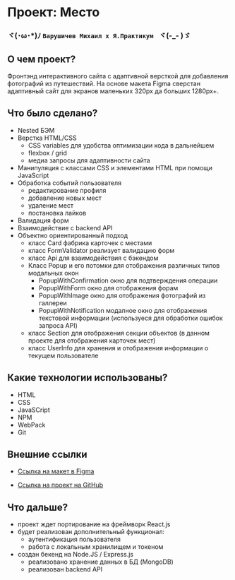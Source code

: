# Проект: Место

### ヾ(･ω･*)ﾉ  `Варушичев Михаил x Я.Практикум ` ヾ(-_- )ゞ

## О чем проект?
Фронтэнд интерактивного сайта с адаптивной версткой для добавления фотографий из путешествий.
На основе макета Figma сверстан адаптивный сайт для экранов маленьких 320px да больших 1280px+.


## Что было сделано?
* Nested БЭМ
* Верстка HTML/CSS
    * CSS variables для удобства оптимизации кода в дальнейшем
    * flexbox / grid
    * медиа запросы для адаптивности сайта
* Манипуляция с классами CSS и элементами HTML при помощи JavaScript
* Обработка событий пользователя
    * редактирование профиля
    * добавление новых мест
    * удаление мест
    * постановка лайков
* Валидация форм
* Взаимодействие с backend API
* Объектно ориентированный подход
    * класс Card фабрика карточек с местами
    * класс FormValidator реализует валидацию форм
    * класс Api для взаимодействия с бэкендом
    * Класс Popup и его потомки для отображения различных типов модальных окон
      * PopupWithConfirmation окно для подтверждения операции
      * PopupWithForm окно для отображения форам
      * PopupWithImage окно для отображения фотографий из галлереи
      * PopupWithNotification модалное окно для отображения текстовой информации (используеся для обработки ошибок запроса API)
    * класс Section для отображения секции объектов (в данном проекте для отображения карточек мест)
    * класс UserInfo для хранения и отображения информации о текущем пользователе


## Какие технологии использованы?
* HTML
* CSS
* JavaSCript
* NPM
* WebPack
* Git


## Внешние ссылки

* [Ссылка на макет в Figma](https://www.figma.com/file/2cn9N9jSkmxD84oJik7xL7/JavaScript.-Sprint-4?node-id=0%3A1)

* [Ссылка на проект на GitHub](https://mikeloangel.github.io/mesto/index.html)

## Что дальше?
* проект ждет портирование на фреймворк React.js
* будет реализован дополнительный функционал:
  * аутентификация пользователя
  * работа с локальным хранилищем и токеном
* создан бекенд на Node.JS / Express.js
  * реализовано хранение данных в БД (MongoDB)
  * реализован backend API
